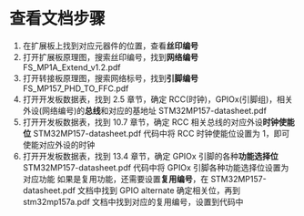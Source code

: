 # 查看文档步骤

1. 在扩展板上找到对应元器件的位置，查看**丝印编号**
2. 打开扩展板原理图，搜索丝印编号，找到**网络编号**
   FS_MP1A_Extend_v1.2.pdf
3. 打开转接板原理图，搜索网络标号，找到**引脚编号**
   FS_MP157_PHD_TO_FFC.pdf
4. 打开开发板数据表，找到 2.5 章节，确定 RCC(时钟)，GPIOx(引脚组)，相关外设(网络编号)的**总线**和对应的基地址
   STM32MP157-datasheet.pdf
5. 打开开发板数据表，找到 10.7 章节，确定 RCC 相关总线的对应外设**时钟使能位**
   STM32MP157-datasheet.pdf
   代码中将 RCC 时钟使能位设置为 1，即可使能对应外设的时钟
6. 打开开发板数据表，找到 13.4 章节，确定 GPIOx 引脚的各种**功能选择位**
   STM32MP157-datasheet.pdf
   代码中将 GPIOx 引脚各种功能选择位设置为对应功能
   如果是复用功能，还需要设置**复用编号**，在 STM32MP157-datasheet.pdf 文档中找到 GPIO alternate 确定相关位，再到 stm32mp157a.pdf 文档中找到对应的复用编号，设置到代码中
